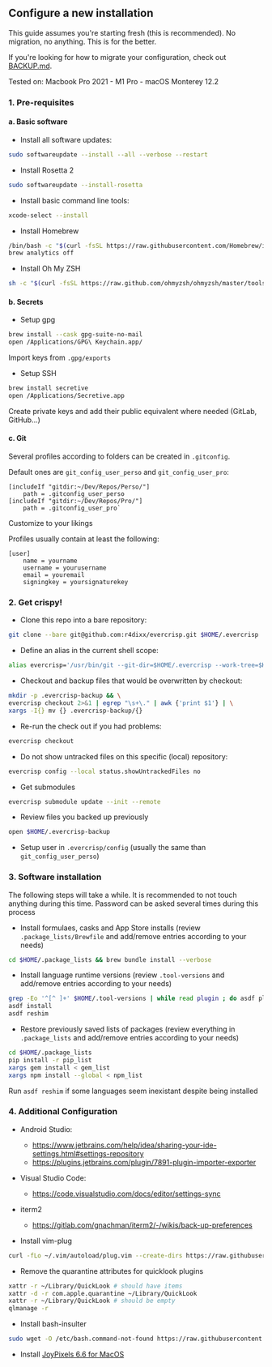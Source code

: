 ## Configure a new installation

This guide assumes you're starting fresh (this is recommended). No migration, no anything. This is for the better.

If you're looking for how to migrate your configuration, check out [BACKUP.md](BACKUP.md).

Tested on: Macbook Pro 2021 - M1 Pro - macOS Monterey 12.2

### 1. Pre-requisites

#### a. Basic software

- Install all software updates:
```sh
sudo softwareupdate --install --all --verbose --restart
```

- Install Rosetta 2
```sh
sudo softwareupdate --install-rosetta
```

- Install basic command line tools:
```sh
xcode-select --install
```

- Install Homebrew
```sh
/bin/bash -c "$(curl -fsSL https://raw.githubusercontent.com/Homebrew/install/HEAD/install.sh)"
brew analytics off
```

- Install Oh My ZSH
```sh
sh -c "$(curl -fsSL https://raw.github.com/ohmyzsh/ohmyzsh/master/tools/install.sh)"
```

#### b. Secrets

- Setup gpg
```sh
brew install --cask gpg-suite-no-mail
open /Applications/GPG\ Keychain.app/
```

Import keys from `.gpg/exports`

- Setup SSH
```sh
brew install secretive
open /Applications/Secretive.app
``` 

Create private keys and add their public equivalent where needed (GitLab, GitHub...)

#### c. Git

Several profiles according to folders can be created in `.gitconfig`.

Default ones are `git_config_user_perso` and `git_config_user_pro`:

```
[includeIf "gitdir:~/Dev/Repos/Perso/"]
	path = .gitconfig_user_perso
[includeIf "gitdir:~/Dev/Repos/Pro/"]
	path = .gitconfig_user_pro`
``` 

Customize to your likings

Profiles usually contain at least the following:

```
[user]
    name = yourname
    username = yourusername
    email = youremail
    signingkey = yoursignaturekey
```

### 2. Get crispy!

- Clone this repo into a bare repository:  
```sh
git clone --bare git@github.com:r4dixx/evercrisp.git $HOME/.evercrisp
```

- Define an alias in the current shell scope:  
```sh
alias evercrisp='/usr/bin/git --git-dir=$HOME/.evercrisp --work-tree=$HOME'
```

- Checkout and backup files that would be overwritten by checkout:  
```sh
mkdir -p .evercrisp-backup && \
evercrisp checkout 2>&1 | egrep "\s+\." | awk {'print $1'} | \
xargs -I{} mv {} .evercrisp-backup/{}
```
    
- Re-run the check out if you had problems:  
```sh
evercrisp checkout
```
  
- Do not show untracked files on this specific (local) repository:  
```sh
evercrisp config --local status.showUntrackedFiles no
```

- Get submodules
```sh
evercrisp submodule update --init --remote
```

- Review files you backed up previously  
```sh
open $HOME/.evercrisp-backup
```

- Setup user in `.evercrisp/config` (usually the same than `git_config_user_perso`)

### 3. Software installation
  
The following steps will take a while. It is recommended to not touch anything during this time. Password can be asked several times during this process

- Install formulaes, casks and App Store installs (review `.package_lists/Brewfile` and add/remove entries according to your needs)
```sh
cd $HOME/.package_lists && brew bundle install --verbose
```

- Install language runtime versions (review `.tool-versions` and add/remove entries according to your needs)
```sh
grep -Eo '^[^ ]+' $HOME/.tool-versions | while read plugin ; do asdf plugin-add $plugin ; done
asdf install
asdf reshim
```

- Restore previously saved lists of packages (review everything in `.package_lists` and add/remove entries according to your needs)
```sh
cd $HOME/.package_lists
pip install -r pip_list
xargs gem install < gem_list
xargs npm install --global < npm_list
```

Run `asdf reshim` if some languages seem inexistant despite being installed

### 4. Additional Configuration

- Android Studio:
  - https://www.jetbrains.com/help/idea/sharing-your-ide-settings.html#settings-repository
  - https://plugins.jetbrains.com/plugin/7891-plugin-importer-exporter

- Visual Studio Code:
  - https://code.visualstudio.com/docs/editor/settings-sync

- iterm2
  - https://gitlab.com/gnachman/iterm2/-/wikis/back-up-preferences

- Install vim-plug
```sh
curl -fLo ~/.vim/autoload/plug.vim --create-dirs https://raw.githubusercontent.com/junegunn/vim-plug/master/plug.vim
```

- Remove the quarantine attributes for quicklook plugins
```sh
xattr -r ~/Library/QuickLook # should have items
xattr -d -r com.apple.quarantine ~/Library/QuickLook
xattr -r ~/Library/QuickLook # should be empty
qlmanage -r
```

- Install bash-insulter
```sh
sudo wget -O /etc/bash.command-not-found https://raw.githubusercontent.com/hkbakke/bash-insulter/master/src/bash.command-not-found
```

- Install [JoyPixels 6.6 for MacOS](https://www.joypixels.com/fonts)